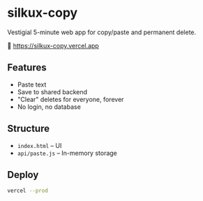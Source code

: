 # silkux-copy

Vestigial 5-minute web app for copy/paste and permanent delete.

🔗 https://silkux-copy.vercel.app

## Features

- Paste text
- Save to shared backend
- "Clear" deletes for everyone, forever
- No login, no database

## Structure

- `index.html` – UI
- `api/paste.js` – In-memory storage

## Deploy

```bash
vercel --prod
